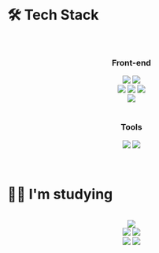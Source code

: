
<br/>
  
# 🛠  Tech Stack

<div align=center>

  <br/>
  
  ### Front-end

  <img src="https://img.shields.io/badge/react-61DAFB?style=for-the-badge&logo=react&logoColor=black">
  <img src="https://img.shields.io/badge/Gatsby-663399?style=for-the-badge&logo=Gatsby&logoColor=white">
  
  <br/>
  
  <img src="https://img.shields.io/badge/html-E34F26?style=for-the-badge&logo=html5&logoColor=white">
  <img src="https://img.shields.io/badge/javascript-F7DF1E?style=for-the-badge&logo=javascript&logoColor=black">
  <img src="https://img.shields.io/badge/TypeScript-3178C6?style=for-the-badge&logo=Typescript&logoColor=white">
  
  <br/>
  
  <img src="https://img.shields.io/badge/css-1572B6?style=for-the-badge&logo=css3&logoColor=white">

  <br/>
  <br/>
  
  ### Tools
  
  <img src="https://img.shields.io/badge/Firebase-FFCA28?style=for-the-badge&logo=Firebase&logoColor=black">
  <img src="https://img.shields.io/badge/github-181717?style=for-the-badge&logo=github&logoColor=white">
  
  <br/>
  <br/>
  <br/>
  
</div>


# ✍🏻 I'm studying

<div align=center>
  
  <br/>
  <img src="https://img.shields.io/badge/Redux-764ABC?style=for-the-badge&logo=Redux&logoColor=white">  
  <br/>
  <img src="https://img.shields.io/badge/Next.js-000000?style=for-the-badge&logo=Next.js&logoColor=white">
  <img src="https://img.shields.io/badge/GraphQL-E10098?style=for-the-badge&logo=GraphQL&logoColor=white">

  <br/>
  <img src="https://img.shields.io/badge/webpack-8DD6F9?style=for-the-badge&logo=webpack&logoColor=black">
  <img src="https://img.shields.io/badge/Babel-F9DC3E?style=for-the-badge&logo=Babel&logoColor=black">
  <br/>
  <br/>
</div>
